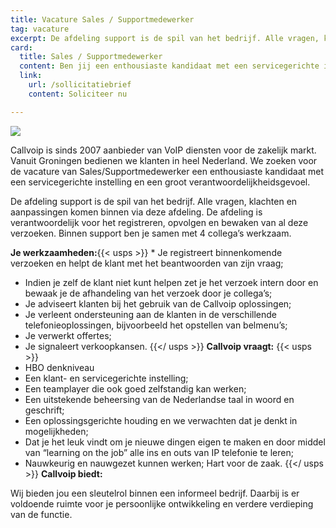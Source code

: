 ```yaml
---
title: Vacature Sales / Supportmedewerker
tag: vacature
excerpt: De afdeling support is de spil van het bedrijf. Alle vragen, klachten en aanpassingen komen binnen via deze afdeling. De afdeling is verantwoordelijk voor het registreren, opvolgen en bewaken van al deze verzoeken.
card:
  title: Sales / Supportmedewerker
  content: Ben jij een enthousiaste kandidaat met een servicegerichte instelling en een groot verantwoordelijkheidsgevoelzijn? Dan wij op zoek naar jou!
  link:
    url: /sollicitatiebrief
    content: Soliciteer nu

---
```

![](https://res.cloudinary.com/callvoip/image/upload/v1570901743/koffie_only_vqedsv.png)


Callvoip is sinds 2007 aanbieder van VoIP diensten voor de zakelijk markt. Vanuit Groningen bedienen we klanten in heel Nederland. 
We zoeken voor de vacature van Sales/Supportmedewerker een enthousiaste kandidaat met een servicegerichte instelling en een groot verantwoordelijkheidsgevoel.

De afdeling support is de spil van het bedrijf. Alle vragen, klachten en aanpassingen komen binnen via deze afdeling. 
De afdeling is verantwoordelijk voor het registreren, opvolgen en bewaken van al deze verzoeken. 
Binnen support ben je samen met 4 collega’s werkzaam.

**Je werkzaamheden:**{{< usps >}} * Je registreert binnenkomende verzoeken en helpt de klant met het beantwoorden van zijn vraag; 
* Indien je zelf de klant niet kunt helpen zet je het verzoek intern door en bewaak je de afhandeling van het verzoek door je collega’s;
* Je adviseert klanten bij het gebruik van de Callvoip oplossingen;
* Je verleent ondersteuning aan de klanten in de verschillende telefonieoplossingen, bijvoorbeeld het opstellen van belmenu’s;
* Je verwerkt offertes;
* Je signaleert verkoopkansen.
{{</ usps >}}
**Callvoip vraagt:**
{{< usps >}} 
* HBO denkniveau
* Een klant- en servicegerichte instelling;
* Een teamplayer die ook goed zelfstandig kan werken;
* Een uitstekende beheersing van de Nederlandse taal in woord en geschrift;
* Een oplossingsgerichte houding en we verwachten dat je denkt in mogelijkheden;
* Dat je het leuk vindt om je nieuwe dingen eigen te maken en door middel van “learning on the job” alle ins en outs van IP telefonie te leren;
* Nauwkeurig en nauwgezet kunnen werken; Hart voor de zaak.
{{</ usps >}}
**Callvoip biedt:**

Wij bieden jou een sleutelrol binnen een informeel bedrijf.
Daarbij is er voldoende ruimte voor je persoonlijke ontwikkeling en verdere verdieping van de functie.

